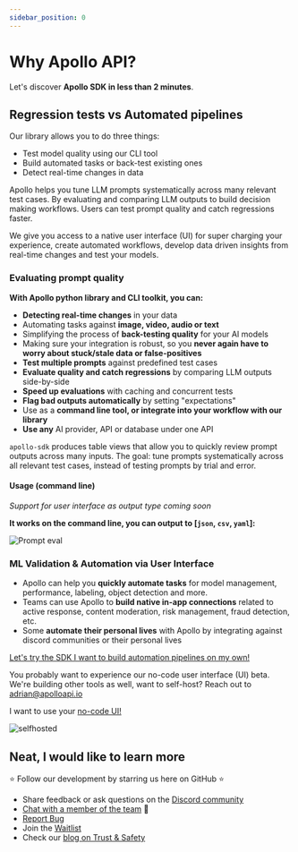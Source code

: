 ```yaml
---
sidebar_position: 0
---
```


# Why Apollo API?

Let's discover **Apollo SDK in less than 2 minutes**.

## Regression tests vs Automated pipelines

Our library allows you to do three things:

- Test model quality using our CLI tool
- Build automated tasks or back-test existing ones
- Detect real-time changes in data

Apollo helps you tune LLM prompts systematically across many relevant test cases. By evaluating and comparing LLM outputs to build decision making workflows. Users can test prompt quality and catch regressions faster.

We give you access to a native user interface (UI) for super charging your experience, create automated workflows, develop data driven insights from real-time changes and test your models.

### Evaluating prompt quality

**With Apollo python library and CLI toolkit, you can:**

- **Detecting real-time changes** in your data
- Automating tasks against **image, video, audio or text**
- Simplifying the process of **back-testing quality** for your AI models
- Making sure your integration is robust, so you **never again have to worry about stuck/stale data or false-positives**
- **Test multiple prompts** against predefined test cases
- **Evaluate quality and catch regressions** by comparing LLM outputs side-by-side
- **Speed up evaluations** with caching and concurrent tests
- **Flag bad outputs automatically** by setting "expectations"
- Use as a **command line tool, or integrate into your workflow with our library**
- **Use any** AI provider, API or database under one API

`apollo-sdk` produces table views that allow you to quickly review prompt outputs across many inputs. The goal: tune prompts systematically across all relevant test cases, instead of testing prompts by trial and error.

#### Usage (command line)

_Support for user interface as output type coming soon_

**It works on the command line, you can output to [`json`, `csv`, `yaml`]:**

![Prompt eval](https://github.com/apolloapi/apolloapi/assets/72639210/c65b4565-5d17-4b32-971c-d4a51d9d137e)

### ML Validation & Automation via User Interface

- Apollo can help you **quickly automate tasks** for model management, performance, labeling, object detection and more.
- Teams can use Apollo to **build native in-app connections** related to active response, content moderation, risk management, fraud detection, etc.
- Some **automate their personal lives** with Apollo by integrating against discord communities or their personal lives

[Let's try the SDK I want to build automation pipelines on my own!](https://docs.apolloapi.io/docs/client/quickstart)

You probably want to experience our no-code user interface (UI) beta. We're building other tools as well, want to self-host? Reach out to adrian@apolloapi.io

I want to use your [no-code UI!](https://use.apolloapi.io/admin/)

![selfhosted](https://uploads-ssl.webflow.com/640ca38ad086fde245b76c9d/648a9225388022dcf4f44ec8_Screenshot%202023-06-15%20at%2012.22.51%20AM.png)

## Neat, I would like to learn more

⭐ Follow our development by starring us here on GitHub ⭐

- Share feedback or ask questions on the [Discord community](https://discord.gg/ZUH7f7AzUY)
- [Chat with a member of the team](https://apolloapi.io) 👋
- [Report Bug](https://github.com/apolloapi/apolloapi/issues)
- Join the [Waitlist](https://www.apolloapi.io/)
- Check our [blog on Trust & Safety](https://www.thebriefnewsletter.com)
